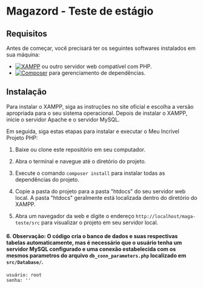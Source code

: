 # Magazord - Teste de estágio

## Requisitos

Antes de começar, você precisará ter os seguintes softwares instalados em sua máquina:

- <a href="https://www.apachefriends.org/download.html"><img alt="XAMPP" src="https://img.shields.io/badge/XAMPP-7.4.24-blueviolet?logo=xampp&logoColor=white"></a> ou outro servidor web compatível com PHP.
- <a href="https://getcomposer.org/download/"><img alt="Composer" src="https://img.shields.io/badge/Composer-2.2.1-yellow?logo=composer&logoColor=white"></a> para gerenciamento de dependências.

## Instalação

Para instalar o XAMPP, siga as instruções no site oficial e escolha a versão apropriada para o seu sistema operacional. Depois de instalar o XAMPP, inicie o servidor Apache e o servidor MySQL.

Em seguida, siga estas etapas para instalar e executar o Meu Incrível Projeto PHP:

1. Baixe ou clone este repositório em seu computador.

2. Abra o terminal e navegue até o diretório do projeto.

3. Execute o comando `composer install` para instalar todas as dependências do projeto.

4. Copie a pasta do projeto para a pasta "htdocs" do seu servidor web local. A pasta "htdocs" geralmente está localizada dentro do diretório do XAMPP.

5. Abra um navegador da web e digite o endereço `http://localhost/maga-teste/src` para visualizar o projeto em seu servidor local.

 #### 6. Observação: O código cria o banco de dados e suas respectivas tabelas automaticamente, mas é necessário que o usuário tenha um servidor MySQL configurado e uma conexão estabelecida com os mesmos parametros do arquivo `db_conn_parameters.php` localizado em `src/Database/`.

 ```
 usuário: root
 senha: ''
```